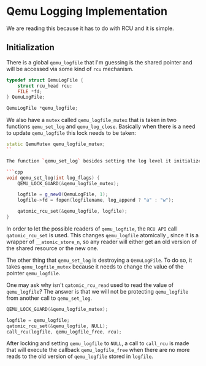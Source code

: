 # Qemu Logging Implementation

We are reading this because it has to do with RCU and it is simple.

## Initialization

There is a global `qemu_logfile` that I'm guessing is the shared pointer and will be accessed via some kind of `rcu` mechanism.

```c++
typedef struct QemuLogFile {
    struct rcu_head rcu;
    FILE *fd;
} QemuLogFile;

QemuLogFile *qemu_logfile;
```

We also have a `mutex` called `qemu_logfile_mutex` that is taken in two functions `qemu_set_log` and `qemu_log_close`. Basically when there is a need to update `qemu_logfile` this lock needs to be taken:

```cpp
static QemuMutex qemu_logfile_mutex;
``

The function `qemu_set_log` besides setting the log level it initializes the `qemu_logfile` pointer, therefore it needs to lock `qemu_logfile_mutex`.

```cpp
void qemu_set_log(int log_flags) {
    QEMU_LOCK_GUARD(&qemu_logfile_mutex);

    logfile = g_new0(QemuLogFile, 1);
    logfile->fd = fopen(logfilename, log_append ? "a" : "w");

    qatomic_rcu_set(&qemu_logfile, logfile);
}
```

In order to let the possible readers of `qemu_logfile`, the `RCU API` call `qatomic_rcu_set` is used. This changes `qemu_logfile` atomically , since it is a wrapper of `__atomic_store_n`, so any reader will either get an old version of the shared resource or the new one.

The other thing that `qemu_set_log` is destroying a `QemuLogFile`. To do so, it takes `qemu_logfile_mutex` because it needs to change the value of the pointer `qemu_logfile`.

One may ask why isn't `qatomic_rcu_read` used to read the value of `qemu_logfile`? The answer is that we will not be protecting `qemu_logfile` from another call to `qemu_set_log`.

```cpp
QEMU_LOCK_GUARD(&qemu_logfile_mutex);

logfile = qemu_logfile;
qatomic_rcu_set(&qemu_logfile, NULL);
call_rcu(logfile, qemu_logfile_free, rcu);
```

After locking and setting `qemu_logfile` to `NULL`, a call to `call_rcu` is made that will execute the callback `qemu_logfile_free` when there are no more reads to the old version of `qemu_logfile` stored in `logfile`.